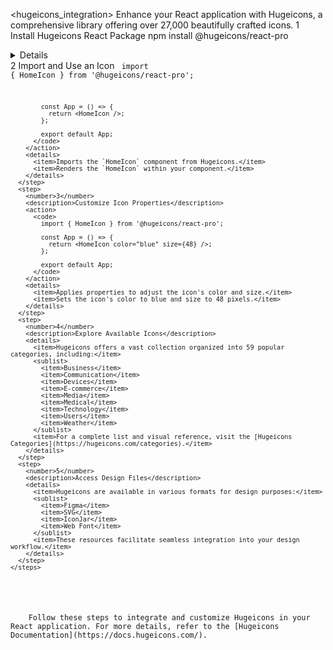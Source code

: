 <hugeicons_integration>
  <instructions>
    <title>Integrating Hugeicons into Your React Project</title>
    <description>Enhance your React application with Hugeicons, a comprehensive library offering over 27,000 beautifully crafted icons.</description>
    <steps>
      <step>
        <number>1</number>
        <description>Install Hugeicons React Package</description>
        <action>
          <command>npm install @hugeicons/react-pro</command>
        </action>
        <details>
          <item>Installs the Hugeicons React package via npm.</item>
          <item>Adds it to your project's dependencies.</item>
        </details>
      </step>
      <step>
        <number>2</number>
        <description>Import and Use an Icon</description>
        <action>
          <code>
            import { HomeIcon } from '@hugeicons/react-pro';

            const App = () => {
              return <HomeIcon />;
            };

            export default App;
          </code>
        </action>
        <details>
          <item>Imports the `HomeIcon` component from Hugeicons.</item>
          <item>Renders the `HomeIcon` within your component.</item>
        </details>
      </step>
      <step>
        <number>3</number>
        <description>Customize Icon Properties</description>
        <action>
          <code>
            import { HomeIcon } from '@hugeicons/react-pro';

            const App = () => {
              return <HomeIcon color="blue" size={48} />;
            };

            export default App;
          </code>
        </action>
        <details>
          <item>Applies properties to adjust the icon's color and size.</item>
          <item>Sets the icon's color to blue and size to 48 pixels.</item>
        </details>
      </step>
      <step>
        <number>4</number>
        <description>Explore Available Icons</description>
        <details>
          <item>Hugeicons offers a vast collection organized into 59 popular categories, including:</item>
          <sublist>
            <item>Business</item>
            <item>Communication</item>
            <item>Devices</item>
            <item>E-commerce</item>
            <item>Media</item>
            <item>Medical</item>
            <item>Technology</item>
            <item>Users</item>
            <item>Weather</item>
          </sublist>
          <item>For a complete list and visual reference, visit the [Hugeicons Categories](https://hugeicons.com/categories).</item>
        </details>
      </step>
      <step>
        <number>5</number>
        <description>Access Design Files</description>
        <details>
          <item>Hugeicons are available in various formats for design purposes:</item>
          <sublist>
            <item>Figma</item>
            <item>SVG</item>
            <item>IconJar</item>
            <item>Web Font</item>
          </sublist>
          <item>These resources facilitate seamless integration into your design workflow.</item>
        </details>
      </step>
    </steps>
  </instructions>

  <execution>
    <prompt>Follow these steps to integrate and customize Hugeicons in your React application. For more details, refer to the [Hugeicons Documentation](https://docs.hugeicons.com/).</prompt>
  </execution>
</hugeicons_integration>
